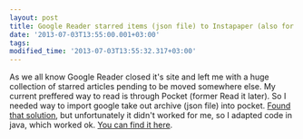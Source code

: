 ```yaml
---
layout: post
title: Google Reader starred items (json file) to Instapaper (also for Pocket) format
date: '2013-07-03T13:55:00.001+03:00'
tags: 
modified_time: '2013-07-03T13:55:32.317+03:00'
---
```


As we all know Google Reader closed it's site and left me with a huge collection of starred articles pending to be moved somewhere else. My current preffered way to read is through Pocket (former Read it later). So I needed way to import google take out archive (json file) into pocket. [Found that solution](http://htnawsaj.tumblr.com/post/47092594142/importing-google-reader-exisitng-starred-articles-to), but unfortunately it didn't worked for me, so I adapted code in java, which worked ok. [You can find it here](http://pastebin.com/d4a0tkAe).
